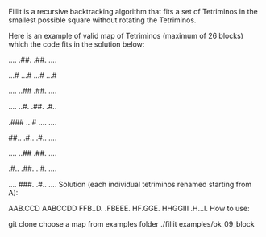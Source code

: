 Fillit is a recursive backtracking algorithm that fits a set of Tetriminos in the smallest possible square without rotating the Tetriminos.

Here is an example of valid map of Tetriminos (maximum of 26 blocks) which the code fits in the solution below:

....
.##.
.##.
....

...#
...#
...#
...#

....
..##
.##.
....

....
..#.
.##.
.#..

.###
...#
....
....

##..
.#..
.#..
....

....
..##
.##.
....

.#..
.##.
..#.
....

....
###.
.#..
....
Solution (each individual tetriminos renamed starting from A):

AAB.CCD
AABCCDD
FFB..D.
.FBEEE.
HF.GGE.
HHGGIII
.H...I.
How to use:

git clone 
choose a map from examples folder
./fillit examples/ok_09_block
